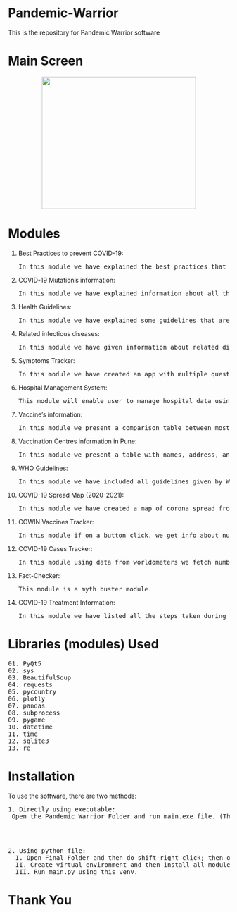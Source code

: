 # Pandemic-Warrior
This is the repository for Pandemic Warrior software

# Main Screen
<p align="center">
<img src="images/Output.png" width="350px" height="300px">
</p>

# Modules
1.	Best Practices to prevent COVID-19:
    <pre>In this module we have explained the best practices that are necessary to prevent COVID-19 infection.</pre>

2.	COVID-19 Mutation’s information:
    <pre>In this module we have explained information about all the mutations that have occurred to date of the sars-cov-2 virus.</pre>

3.	Health Guidelines:
    <pre>In this module we have explained some guidelines that are advised to follow during pandemic to boost the immunity to efficiently fight the pandemic.</pre>

4.	Related infectious diseases:
    <pre>In this module we have given information about related diseases that occur due to immune deficiency caused by COVID-19.</pre>

5.	Symptoms Tracker:
    <pre>In this module we have created an app with multiple questions that will be asked to user and a message will popup indicating severity of risk and course of action.</pre>

6.	Hospital Management System:
    <pre>This module will enable user to manage hospital data using a GUI based database with functions like modifying record and various ways of accessing the database.</pre>

7.	Vaccine’s information:
    <pre>In this module we present a comparison table between most popular vaccines of the world.</pre>

8.	Vaccination Centres information in Pune:
    <pre>In this module we present a table with names, address, and contact details of vaccination centers of Pune.</pre>

9.	WHO Guidelines:
    <pre>In this module we have included all guidelines given by WHO to date in a timeline, also a few more picture guidelines are included.</pre>

10.	COVID-19 Spread Map (2020-2021):
    <pre>In this module we have created a map of corona spread from 2020 to 2021 with intuitive animation.</pre>

11.	COWIN Vaccines Tracker:
    <pre>In this module if on a button click, we get info about number and type of vaccines available in a pin code with center name as well.</pre>

12.	COVID-19 Cases Tracker:
    <pre>In this module using data from worldometers we fetch number of total cases, deaths, and recovered people by selecting country from combo box.</pre>

13.	Fact-Checker:
    <pre>This module is a myth buster module.</pre>

14.	COVID-19 Treatment Information:
    <pre>In this module we have listed all the steps taken during treatment of a COVID-19 patient.</pre>

# Libraries (modules) Used
<pre>
01. PyQt5
02. sys
03. BeautifulSoup
04. requests
05. pycountry
06. plotly
07. pandas
08. subprocess
09. pygame
10. datetime
11. time
12. sqlite3
13. re
</pre>

# Installation
To use the software, there are two methods:
<pre>1. Directly using executable:
&emsp;Open the Pandemic Warrior Folder and run main.exe file. (This method works only in windows based PC).
</pre>
<br></br>
<pre>2. Using python file:
 &emsp;I. Open Final Folder and then do shift-right click; then open command window here.
 &emsp;II. Create virtual environment and then install all modules from requirements.txt.
 &emsp;III. Run main.py using this venv.
</pre>
        
# Thank You
        
